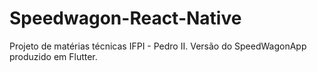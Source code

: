 # Speedwagon-React-Native

Projeto de matérias técnicas IFPI - Pedro II. Versão do SpeedWagonApp produzido em Flutter.
